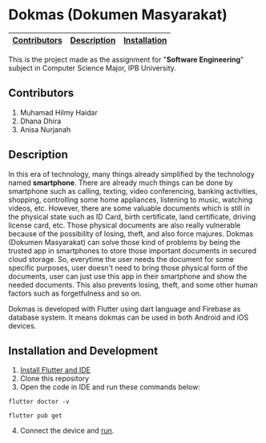 # Dokmas (Dokumen Masyarakat)

[Contributors](#contributors) | [Description](#description) | [Installation](#installation-and-development)  
:---:|:---:|:---:

This is the project made as the assignment for "**Software Engineering**" subject in Computer Science Major, IPB University.

## Contributors

1. Muhamad Hilmy Haidar
2. Dhana Dhira
3. Anisa Nurjanah

## Description

In this era of technology, many things already simplified by the technology named **smartphone**. There are already much things can be done by smartphone such as calling, texting, video conferencing, banking activities, shopping, controlling some home appliances, listening to music, watching videos, etc. However, there are some valuable documents which is still in the physical state such as ID Card, birth certificate, land certificate, driving license card, etc. Those physical documents are also really vulnerable because of the possibility of losing, theft, and also force majures. Dokmas (Dokumen Masyarakat) can solve those kind of problems by being the trusted app in smartphones to store those important documents in secured cloud storage. So, everytime the user needs the document for some specific purposes, user doesn't need to bring those physical form of the documents, user can just use this app in their smartphone and show the needed documents. This also prevents losing, theft, and some other human factors such as forgetfulness and so on.

Dokmas is developed with Flutter using dart language and Firebase as database system. It means dokmas can be used in both Android and iOS devices.

## Installation and Development

1. [Install Flutter and IDE](https://flutter.dev/docs/get-started/install)
2. Clone this repository
3. Open the code in IDE and run these commands below:
```
flutter doctor -v
```
```
flutter pub get 
```
4. Connect the device and [run](https://flutter.dev/docs/get-started/test-drive).
